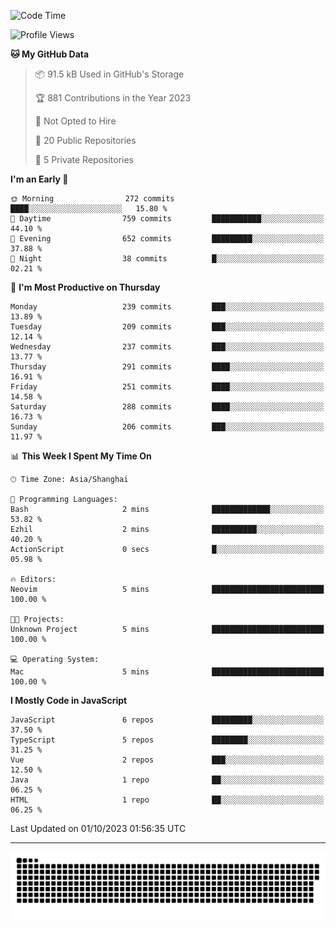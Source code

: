 <!--
<picture>
  <source
    srcset="https://github-readme-stats.vercel.app/api?username=kevinxft&show_icons=true&theme=dark"
    media="(prefers-color-scheme: dark)"
  />
  <source
    srcset="https://github-readme-stats.vercel.app/api?username=kevinxft&show_icons=true"
    media="(prefers-color-scheme: light), (prefers-color-scheme: no-preference)"
  />
  <img src="https://github-readme-stats.vercel.app/api?username=kevinxft&show_icons=true" />
</picture>
-->

<!--START_SECTION:waka-->
![Code Time](http://img.shields.io/badge/Code%20Time-1%2C258%20hrs%2055%20mins-blue)

![Profile Views](http://img.shields.io/badge/Profile%20Views-0-blue)

**🐱 My GitHub Data** 

> 📦 91.5 kB Used in GitHub's Storage 
 > 
> 🏆 881 Contributions in the Year 2023
 > 
> 🚫 Not Opted to Hire
 > 
> 📜 20 Public Repositories 
 > 
> 🔑 5 Private Repositories 
 > 
**I'm an Early 🐤** 

```text
🌞 Morning                272 commits         ████░░░░░░░░░░░░░░░░░░░░░   15.80 % 
🌆 Daytime                759 commits         ███████████░░░░░░░░░░░░░░   44.10 % 
🌃 Evening                652 commits         █████████░░░░░░░░░░░░░░░░   37.88 % 
🌙 Night                  38 commits          █░░░░░░░░░░░░░░░░░░░░░░░░   02.21 % 
```
📅 **I'm Most Productive on Thursday** 

```text
Monday                   239 commits         ███░░░░░░░░░░░░░░░░░░░░░░   13.89 % 
Tuesday                  209 commits         ███░░░░░░░░░░░░░░░░░░░░░░   12.14 % 
Wednesday                237 commits         ███░░░░░░░░░░░░░░░░░░░░░░   13.77 % 
Thursday                 291 commits         ████░░░░░░░░░░░░░░░░░░░░░   16.91 % 
Friday                   251 commits         ████░░░░░░░░░░░░░░░░░░░░░   14.58 % 
Saturday                 288 commits         ████░░░░░░░░░░░░░░░░░░░░░   16.73 % 
Sunday                   206 commits         ███░░░░░░░░░░░░░░░░░░░░░░   11.97 % 
```


📊 **This Week I Spent My Time On** 

```text
🕑︎ Time Zone: Asia/Shanghai

💬 Programming Languages: 
Bash                     2 mins              █████████████░░░░░░░░░░░░   53.82 % 
Ezhil                    2 mins              ██████████░░░░░░░░░░░░░░░   40.20 % 
ActionScript             0 secs              █░░░░░░░░░░░░░░░░░░░░░░░░   05.98 % 

🔥 Editors: 
Neovim                   5 mins              █████████████████████████   100.00 % 

🐱‍💻 Projects: 
Unknown Project          5 mins              █████████████████████████   100.00 % 

💻 Operating System: 
Mac                      5 mins              █████████████████████████   100.00 % 
```

**I Mostly Code in JavaScript** 

```text
JavaScript               6 repos             █████████░░░░░░░░░░░░░░░░   37.50 % 
TypeScript               5 repos             ████████░░░░░░░░░░░░░░░░░   31.25 % 
Vue                      2 repos             ███░░░░░░░░░░░░░░░░░░░░░░   12.50 % 
Java                     1 repo              ██░░░░░░░░░░░░░░░░░░░░░░░   06.25 % 
HTML                     1 repo              ██░░░░░░░░░░░░░░░░░░░░░░░   06.25 % 
```




 Last Updated on 01/10/2023 01:56:35 UTC
<!--END_SECTION:waka-->

---

<picture>
  <source media="(prefers-color-scheme: dark)" srcset="https://raw.githubusercontent.com/kevinxft/kevinxft/output/github-contribution-grid-snake-dark.svg">
  <source media="(prefers-color-scheme: light)" srcset="https://raw.githubusercontent.com/kevinxft/kevinxft/output/github-contribution-grid-snake.svg">
  <img alt="github contribution grid snake animation" src="https://raw.githubusercontent.com/kevinxft/kevinxft/output/github-contribution-grid-snake.svg">
</picture>